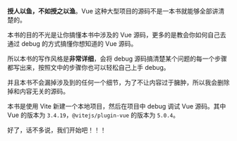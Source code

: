 **授人以鱼，不如授之以渔**。Vue 这种大型项目的源码不是一本书就能够全部讲清楚的。

本书的目的不光是让你搞懂本书中涉及的 Vue 源码，更多的是教会你如何自己去通过 debug 的方式搞懂你想知道的 Vue 源码。

所以本书的写作风格是**非常详细**，会将 debug 源码搞清楚某个问题的每一个步骤都写出来，按照文中的步骤你也可以轻松自己上手 debug。

并且本书不会漏掉涉及到的任何一个细节，为了不让内容过于臃肿，所以我会删除掉和内容无关的源码。

本书是使用 Vite 新建一个本地项目，然后在项目中 debug 调试 Vue 源码。其中 Vue 的版本为 `3.4.19`，`@vitejs/plugin-vue` 的版本为 `5.0.4`。

好了，话不多说，我们开始吧！！！
